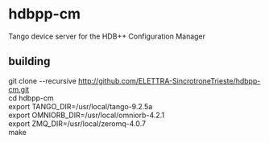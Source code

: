 # hdbpp-cm
Tango device server for the HDB++ Configuration Manager

## building
git clone --recursive http://github.com/ELETTRA-SincrotroneTrieste/hdbpp-cm.git  
cd hdbpp-cm  
export TANGO_DIR=/usr/local/tango-9.2.5a  
export OMNIORB_DIR=/usr/local/omniorb-4.2.1  
export ZMQ_DIR=/usr/local/zeromq-4.0.7  
make
